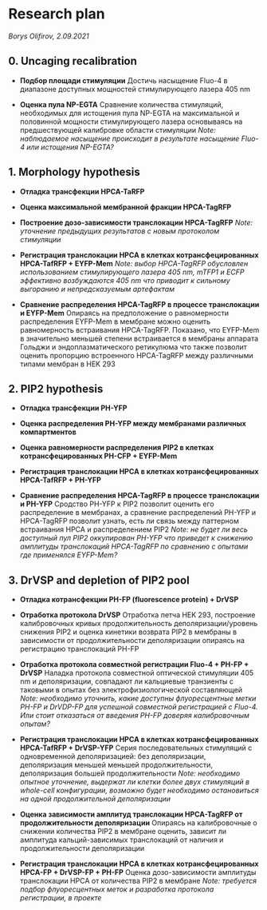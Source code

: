 Research plan
=============
*Borys Olifirov, 2.09.2021*

## 0. Uncaging recalibration
- **Подбор площади стимуляции**
  Достичь насыщение Fluo-4 в диапазоне доступных мощностей стимулирующего лазера 405 nm

- **Оценка пула NP-EGTA**
   Сравнение количества стимуляций, необходимых для истощения пула NP-EGTA на максимальной и половинной мощности стимулирующего лазера основываясь на предшествующей калибровке области стимуляции
 *Note: наблюдаемое насыщение происходит в результате насыщение Fluo-4 или истощения NP-EGTA?*


## 1. Morphology hypothesis
- **Отладка трансфекции HPCA-TaRFP**

- **Оценка максимальной мембранной фракции HPCA-TagRFP**

- **Построение дозо-зависимости транслокации HPCA-TagRFP**
*Note: уточнение предыдущих результатов с новым протоколом стимуляции*

- **Регистрация транслокации HPCA в клетках котрансфецированных HPCA-TafRFP + EYFP-Mem**
*Note: выбор HPCA-TagRFP обусловлен использованием стимулирующего лазера 405 nm, mTFP1 и ECFP эффективно возбуждаются 405 nm что приводит к сильному выгоранию и непредсказуемым артефактам*

- **Сравнение распределения HPCA-TagRFP в процессе транслокации и EYFP-Mem**
  Опираясь на предположение о равномерности распределения EYFP-Mem в мембране можно оценить равномерность встраивания HPCA-TagRFP. Показано, что EYFP-Mem в значительно меньшей степени встраивается в мембраны аппарата Гольджи и эндоплазматического ретикулюма что также позволит оценить пропорцию встроенного HPCA-TagRFP между различными типами мембран в HEK 293


## 2. PIP2 hypothesis
- **Отладка трансфекции PH-YFP**

- **Оценка распределения PH-YFP между мембранами различных компартментов**

- **Оценка равномерности распределения PIP2 в клетках котрансфецированных PH-CFP + EYFP-Mem**

- **Регистрация транслокации HPCA в клетках котрансфецированных HPCA-TafRFP + PH-YFP**

- **Сравнение распределения HPCA-TagRFP в процессе транслокации и PH-YFP**
  Сродство PH-YFP к PIP2 позволит оценить его распределение в мембранах, а сравнение распределений PH-YFP и HPCA-TagRFP позволит узнать, есть ли связь между паттерном встраивания HPCA и распределением PIP2
*Note: не будет ли весь доступный пул PIP2 оккупирован PH-YFP что приведет к снижению амплитуды транслокаций HPCA-TagRFP по сравнению с опытами где применялся EYFP-Mem?*

## 3. DrVSP and depletion of PIP2 pool
- **Отладка котрансфекции PH-FP (fluorescence protein) + DrVSP**

- **Отработка протокола DrVSP**
  Отработка петча HEK 293, построение калибровочных кривых продолжительность деполяризации/уровень снижения PIP2 и оценка кинетики возврата PIP2 в мембраны в зависимости от продолжительности деполяризации опираясь на регистрацию транслокаций PH-FP

- **Отработка протокола совместной регистрации Fluo-4 + PH-FP + DrVSP**
  Наладка протокола совместной оптической стимуляции 405 nm и деполяризации, совпадают ли кальциевые транзиенты с таковыми в опытах без электрофизиологической составляющей
*Note: необходимо уточнить, какие доступны флуоресцентные метки PH-FP и DrVDP-FP для успешной совместной регистрацией с Fluo-4. Или стоит отказаться от введения PH-FP доверяя калибровочным опытам?*

- **Регистрация транслокации HPCA в клетках котрансфецированных HPCA-TafRFP + DrVSP-YFP**
  Серия последовательных стимуляций с одновременной деполяризацией: без деполяризации, деполяризация меньшей меньшей продолжительности, деполяризация большей продолжительности
*Note: необходимо опытное уточнение, выдержат ли клетки более двух стимуляций в whole-cell конфигурации, возможно будет необходимо остановиться на одной продолжительной деполяризации*

- **Оценка зависимости амплитуд транслокации HPCA-TagRFP от продолжительности деполяризации**
  Опираясь на калибровочные о снижении количества PIP2 в мембране оценить, зависит ли амплитуда кальций-зависимых транслокаций от наличия и продолжительности деполяризации

- **Регистрация транслокации HPCA в клетках котрансфецированных HPCA-FP + DrVSP-FP + PH-FP**
  Оценка дозо-зависимости амплитуды транслокации HPCA от количества PIP2 в мембране
*Note: требуется подбор флуоресцентных меток и разработка протокола регистрации, в проекте*
